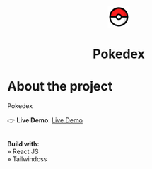 <div align="center">
    <img src="/src/assets/pokeball.png" width="50" height="50">
    <h1>Pokedex</h1>
</div>

# About the project

Pokedex

👉 **Live Demo**: [Live Demo](https://pokedex-ccristiann.vercel.app)

\
**Build with:** \
» React JS \
» Tailwindcss
